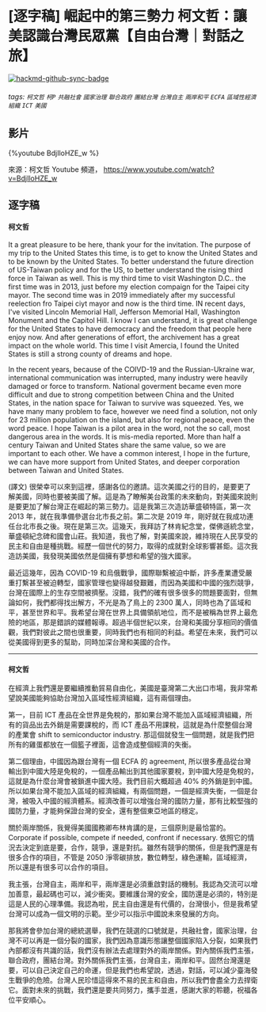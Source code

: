 # [逐字稿] 崛起中的第三勢力 柯文哲：讓美認識台灣民眾黨【自由台灣｜對話之旅】

[![hackmd-github-sync-badge](https://hackmd.io/JI1EnwgAQJiH9NnpKjFHLA/badge)](https://hackmd.io/JI1EnwgAQJiH9NnpKjFHLA)


###### tags: `柯文哲` `柯P` `共融社會` `國家治理` `聯合政府` `團結台灣` `台灣自主` `兩岸和平` `ECFA` `區域性經濟組織` `ICT` `美國`

## 影片
{%youtube BdjIloHZE_w %}

來源：柯文哲 Youtube 頻道， https://www.youtube.com/watch?v=BdjIloHZE_w


## 逐字稿

#### 柯文哲

It a great pleasure to be here, thank your for the invitation. The purpose of my trip to the United States this time, is to get to know the United States and to be known by the United States. To better understand the future direction of US-Taiwan policy and for the US, to better understand the rising third force in Taiwan as well. This is my third time to visit Washington D.C.. the first time was in 2013, just before my election compaign for the Taipei city mayor. The second time was in 2019 immediately after my successful reelection fro Taipei ciyt mayor and now is the third time. IN recent days, I've visited Lincoln Memorial Hall, Jefferson Memorial Hall, Washington Monument and the Capitol Hill. I know I can understand, it is great challenge for the United States to have democracy and the freedom that people here enjoy now. And after generations of effort, the archivement has a great impact on the whole world. This time I visit Amercia, I found the United States is still a strong county of dreams and hope. 

In the recent years, because of the COIVD-19 and the Russian-Ukraine war, international communication was interrupted, many industry were heavily damaged or force to transform. National goverment became even more difficult and due to strong competition between China and the United States, in the nation space for Taiwan to survive was squeezed. Yes, we have many many problem to face, however we need find a solution, not only for 23 million population on the island, but also for regional peace, even the word peace. I hope Taiwan is a pilot area in the word, not the so call, most dangerous area in the words. It is mis-media reported. More than half a century Taiwan and United States share the same value, so we are important to each other. We have a common interest, I hope in the furture, we can have more support from United States, and deeper corporation between Taiwan and United States.

(譯文)
很榮幸可以來到這裡，感謝各位的邀請。這次美國之行的目的，是要更了解美國，同時也要被美國了解。這是為了瞭解美台政策的未來動向，對美國來說則是要更加了解台灣正在崛起的第三勢力。這是我第三次造訪華盛頓特區，第一次 2013 年，就在我準備參選台北市長之前。第二次是 2019 年，剛好就在我成功連任台北市長之後。現在是第三次。這幾天，我拜訪了林肯紀念堂，傑佛遜統念堂，華盛頓紀念碑和國會山莊。我知道，我也了解，對美國來說，維持現在人民享受的民主和自由是種挑戰。經歷一個世代的努力，取得的成就對全球影響甚鉅。這次我造訪美國，我發現美國依然是個擁有夢想和希望的強大國家。

最近這幾年，因為 COVID-19 和烏俄戰爭，國際聯繫被迫中斷，許多產業遭受嚴重打繫甚至被迫轉型，國家管理也變得越發艱難，而因為美國和中國的強烈競爭，台灣在國際上的生存空間被擠壓。沒錯，我們的確有很多很多的問題要面對，但無論如何，我們都得找出解方，不光是為了鳥上的 2300 萬人，同時也為了區域和平，甚至世界和平。我希望台灣在世界上具備領航地位，而不是被稱為世界上最危險的地區，那是錯誤的媒體報導。超過半個世紀以來，台灣和美國分享相同的價值觀，我們對彼此之間也很重要，同時我們也有相同的利益。希望在未來，我們可以從美國得到更多的幫助，同時加深台灣和美國的合作。

---

#### 柯文哲

在經濟上我們還是要繼續推動貿易自由化，美國是臺灣第二大出口市場，我非常希望說美國能夠協助台灣加入區域性經濟組織，這有兩個理由。

第一，目前 ICT 產品在全世界是免稅的，那如果台灣不能加入區域經濟組織，所有的貨品出去外銷是需要課稅的，而 ICT 產品不用課稅，這就是為什麼整個台灣的產業會 shift to semiconductor industry. 那這個就發生一個問題，就是我們把所有的雞蛋都放在一個籃子裡面，這會造成整個經濟的失衡。

第二個理由，中國因為跟台灣有一個 ECFA 的 agreement, 所以很多產品從台灣輸出到中國大陸是免稅的，一個產品輸出到其他國家要稅，到中國大陸是免稅的，這就是為什麼台灣會被鎖進中國大陸。我們目前大概超過 40% 的外銷是到中國。所以如果台灣不能加入區域的經濟組織，有兩個問題，一個是經濟失衡，一個是台灣，被吸入中國的經濟體系。經濟改善可以增強台灣的國防力量，那有比較堅強的國防力量，才能夠保證台灣的安全，還有整個東亞地區的穩定。

關於兩岸關係，我覺得美國國務卿布林肯講的是，三個原則是最恰當的。Corporate if possible, compete if needed, confront if necessary. 依照它的情況去決定到底是要，合作，競爭，還是對抗。雖然有競爭的關係，但是我們還是有很多合作的項目，不管是 2050 淨零碳排放，數位轉型，綠色運輸，區域經濟，所以還是有很多可以合作的項目。

我主張，台灣自主，兩岸和平，兩岸還是必須重啟對話的機制。我認為交流可以增加善意，最起碼也可以，減少衝突。要維護台灣的安全，國防還是必須的，特別是這是人民的心理準備。我認為啦，民主自由還是有代價的，台灣很小，但是我希望台灣可以成為一個文明的示範。至少可以指示中國說未來發展的方向。

那我將會參加台灣的總統選舉，我們在競選的口號就是，共融社會，國家治理，台灣不可以再是一個分裂的國家，我們因為意識形態讓整個國家陷入分裂，如果我們內部都沒有共識的話，我們沒有辦法去處理對外的兩岸關係。對內關係我們主張，聯合政府，團結台灣。對外關係我們主張，台灣自主，兩岸和平。固然台灣還是要，可以自己決定自己的命運，但是我們也希望說，透過，對話，可以減少臺海發生戰爭的危險。台灣人民珍惜這得來不易的民主和自由，所以我們會盡全力去捍衛它。面對未來的挑戰，我們還是要共同努力，攜手並進，感謝大家的聆聽，祝福各位平安順心。

